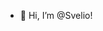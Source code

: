 - 👋 Hi, I’m @Svelio!

<!---
Sveli0/Sveli0 is a ✨ special ✨ repository because its `README.md` (this file) appears on your GitHub profile.
You can click the Preview link to take a look at your changes.
--->
